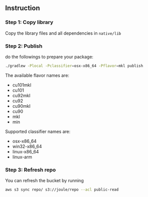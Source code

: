 ## Instruction

### Step 1: Copy library

Copy the library files and all dependencies in `native/lib`

### Step 2: Publish

do the followings to prepare your package:

```bash
./gradlew -Plocal -Pclassifier=osx-x86_64 -Pflavor=mkl publish
```

The available flavor names are:
- cu101mkl
- cu101
- cu92mkl
- cu92
- cu90mkl
- cu90
- mkl
- min

Supported classifier names are:
- osx-x86_64
- win32-x86_64
- linux-x86_64
- linux-arm


### Step 3: Refresh repo

You can refresh the bucket by running
```bash
aws s3 sync repo/ s3://joule/repo --acl public-read
```
